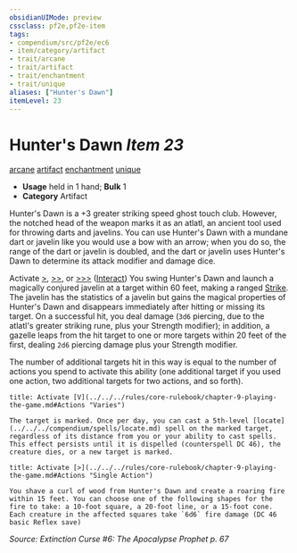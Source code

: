 ```yaml
---
obsidianUIMode: preview
cssclass: pf2e,pf2e-item
tags:
- compendium/src/pf2e/ec6
- item/category/artifact
- trait/arcane
- trait/artifact
- trait/enchantment
- trait/unique
aliases: ["Hunter's Dawn"]
itemLevel: 23
---
```

# Hunter's Dawn *Item 23*  
[arcane](../../../rules/traits/arcane.md)  [artifact](../../../rules/traits/artifact-gmg.md)  [enchantment](../../../rules/traits/enchantment.md)  [unique](../../../rules/traits/unique.md)  

- **Usage** held in 1 hand; **Bulk** 1
- **Category** Artifact

Hunter's Dawn is a +3 greater striking speed ghost touch club. However, the notched head of the weapon marks it as an atlatl, an ancient tool used for throwing darts and javelins. You can use Hunter's Dawn with a mundane dart or javelin like you would use a bow with an arrow; when you do so, the range of the dart or javelin is doubled, and the dart or javelin uses Hunter's Dawn to determine its attack modifier and damage dice.

Activate [>](../../../rules/core-rulebook/chapter-9-playing-the-game.md#Actions "Single Action"), [>>](../../../rules/core-rulebook/chapter-9-playing-the-game.md#Actions "Two-Action"), or [>>>](../../../rules/core-rulebook/chapter-9-playing-the-game.md#Actions "Three-Action") ([Interact](../../../rules/actions/interact.md)) You swing Hunter's Dawn and launch a magically conjured javelin at a target within 60 feet, making a ranged [Strike](../../../rules/actions/strike.md). The javelin has the statistics of a javelin but gains the magical properties of Hunter's Dawn and disappears immediately after hitting or missing its target. On a successful hit, you deal damage (`3d6` piercing, due to the atlatl's greater striking rune, plus your Strength modifier); in addition, a gazelle leaps from the hit target to one or more targets within 20 feet of the first, dealing `2d6` piercing damage plus your Strength modifier.

The number of additional targets hit in this way is equal to the number of actions you spend to activate this ability (one additional target if you used one action, two additional targets for two actions, and so forth).

```ad-embed-ability
title: Activate [V](../../../rules/core-rulebook/chapter-9-playing-the-game.md#Actions "Varies")

The target is marked. Once per day, you can cast a 5th-level [locate](../../../compendium/spells/locate.md) spell on the marked target, regardless of its distance from you or your ability to cast spells. This effect persists until it is dispelled (counterspell DC 46), the creature dies, or a new target is marked.
```

```ad-embed-ability
title: Activate [>](../../../rules/core-rulebook/chapter-9-playing-the-game.md#Actions "Single Action")

You shave a curl of wood from Hunter's Dawn and create a roaring fire within 15 feet. You can choose one of the following shapes for the fire to take: a 10-foot square, a 20-foot line, or a 15-foot cone. Each creature in the affected squares take `6d6` fire damage (DC 46 basic Reflex save)
```

*Source: Extinction Curse #6: The Apocalypse Prophet p. 67*

